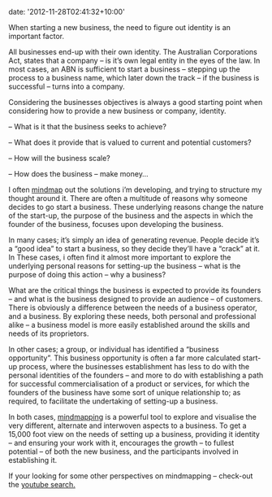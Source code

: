 

date: '2012-11-28T02:41:32+10:00'


When starting a new business, the need to figure out identity is an important factor.

All businesses end-up with their own identity. The Australian Corporations Act, states that a company – is it’s own legal entity in the eyes of the law. In most cases, an ABN is sufficient to start a business – stepping up the process to a business name, which later down the track – if the business is successful – turns into a company.

Considering the businesses objectives is always a good starting point when considering how to provide a new business or company, identity.

– What is it that the business seeks to achieve?

– What does it provide that is valued to current and potential customers?

– How will the business scale?

– How does the business – make money…

I often [mindmap](https://www.google.com.au/search?q=mindmapping "Mind Mapping Tools") out the solutions i’m developing, and trying to structure my thought around it. There are often a multitude of reasons why someone decides to go start a business. These underlying reasons change the nature of the start-up, the purpose of the business and the aspects in which the founder of the business, focuses upon developing the business.

In many cases; it’s simply an idea of generating revenue. People decide it’s a “good idea” to start a business, so they decide they’ll have a “crack” at it. In These cases, i often find it almost more important to explore the underlying personal reasons for setting-up the business – what is the purpose of doing this action – why a business?

What are the critical things the business is expected to provide its founders – and what is the business designed to provide an audience – of customers. There is obviously a difference between the needs of a business operator, and a business. By exploring these needs, both personal and professional alike – a business model is more easily established around the skills and needs of its proprietors.

In other cases; a group, or individual has identified a “business opportunity”. This business opportunity is often a far more calculated start-up process, where the businesses establishment has less to do with the personal identities of the founders – and more to do with establishing a path for successful commercialisation of a product or services, for which the founders of the business have some sort of unique relationship to; as required, to facilitate the undertaking of setting-up a business.

In both cases, [mindmapping](https://www.google.com.au/search?q=mindmapping "Mind Mapping Tools") is a powerful tool to explore and visualise the very different, alternate and interwoven aspects to a business. To get a 15,000 foot view on the needs of setting up a business, providing it identity – and ensuring your work with it, encourages the growth – to fullest potential – of both the new business, and the participants involved in establishing it.

If your looking for some other perspectives on mindmapping – check-out the [youtube search.](http://www.youtube.com/results?search_query=mind+mapping "YouTube Search Mind Mapping")